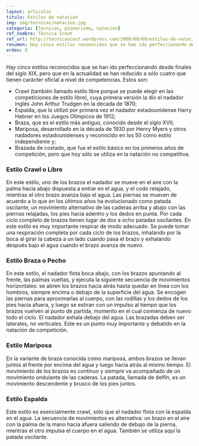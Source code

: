 ```yaml
---
layout: articulos
titulo: Estilos de natación
img: img/tecnicas/natacion.jpg
categoria: [Tecnicas, pionerismo, natacion]
ref_nombre: Técnica Scout
ref_url: http://tecnicascout.wordpress.com/2009/09/09/estilos-de-natacin/
resumen: Hay cinco estilos reconocidos que se han ido perfeccionando desde finales del siglo XIX, pero que en la actualidad se han reducido a sólo cuatro que tienen carácter oficial...
orden: 8
---
```

Hay cinco estilos reconocidos que se han ido perfeccionando desde finales del siglo XIX, pero que en la actualidad se han reducido a sólo cuatro que tienen carácter oficial a nivel de competencias. Estos son:

<div class="col col-12 sm-col-6 md-col-4 lg-col-3 mr1">

<amp-img src="{{site.baseurl}}/img/tecnicas/natacion2.gif" width="500" height="283" alt="Estilo Crawl o libre de natación" layout="responsive" class="rounded"></amp-img>

</div>

- Crawl (también llamado estilo libre porque se puede elegir en las competiciones de estilo libre), cuya primera versión la dio el nadador inglés John Arthur Trudgen en la década de 1870;
- Espalda, que lo utilizó por primera vez el nadador estadounidense Harry Hebner en los Juegos Olímpicos de 1912;
- Braza, que es el estilo más antiguo, conocido desde el siglo XVII;
- Mariposa, desarrollado en la década de 1930 por Henry Myers y otros nadadores estadounidenses y reconocido en los 50 como estilo independiente y;
- Brazada de costado, que fue el estilo básico en los primeros años de competición, pero que hoy sólo se utiliza en la natación no competitiva.

### Estilo Crawl o Libre

En este estilo, uno de los brazos el nadador se mueve en el aire con la palma hacia abajo dispuesta a entrar en el agua, y el codo relajado, mientras el otro brazo avanza bajo el agua. Las piernas se mueven de acuerdo a lo que en los últimos años ha evolucionado como patada oscilante, un movimiento alternativo de las caderas arriba y abajo con las piernas relajadas, los pies hacia adentro y los dedos en punta. Por cada ciclo completo de brazos tienen lugar de dos a ocho patadas oscilantes. En este estilo es muy importante respirar de modo adecuado. Se puede tomar una respiración completa por cada ciclo de los brazos, inhalando por la boca al girar la cabeza a un lado cuando pasa el brazo y exhalando después bajo el agua cuando el brazo avanza de nuevo.

<div class="col col-12 sm-col-6 md-col-4 lg-col-3 img_right ml1">

<amp-img src="{{site.baseurl}}/img/tecnicas/natacion1.gif" width="569" height="336" alt="Estilo Braza o Pecho de natacion" layout="responsive" class="rounded"></amp-img>

</div>

### Estilo Braza o Pecho

En este estilo, el nadador flota boca abajo, con los brazos apuntando al frente, las palmas vueltas, y ejecuta la siguiente secuencia de movimientos horizontales: se abren los brazos hacia atrás hasta quedar en línea con los hombros, siempre encima o debajo de la superficie del agua. Se encogen las piernas para aproximarlas al cuerpo, con las rodillas y los dedos de los pies hacia afuera, y luego se estiran con un impulso al tiempo que los brazos vuelven al punto de partida, momento en el cual comienza de nuevo todo el ciclo. El nadador exhala debajo del agua. Las brazadas deben ser laterales, no verticales. Este es un punto muy importante y debatido en la natación de competición.

<div class="col col-12 sm-col-6 md-col-4 lg-col-3 mr1">

<amp-img src="{{site.baseurl}}/img/tecnicas/natacion4.gif" width="578" height="336" alt="Estilo Mariposa de Natación" layout="responsive" class="rounded"></amp-img>

</div>

### Estilo Mariposa

En la variante de braza conocida como mariposa, ambos brazos se llevan juntos al frente por encima del agua y luego hacia atrás al mismo tiempo. El movimiento de los brazos es continuo y siempre va acompañado de un movimiento ondulante de las caderas. La patada, llamada de delfín, es un movimiento descendente y brusco de los pies juntos.

### Estilo Espalda

Este estilo es esencialmente crawl, sólo que el nadador flota con la espalda en el agua. La secuencia de movimientos es alternativa: un brazo en el aire con la palma de la mano hacia afuera saliendo de debajo de la pierna, mientras el otro impulsa el cuerpo en el agua. También se utiliza aquí la patada oscilante.

<div class="col col-12 sm-col-6 md-col-4 lg-col-3 img_right ml1">

<amp-img src="{{site.baseurl}}/img/tecnicas/natacion3.gif" width="500" height="340" alt="Estilo Espalda de Natación" layout="responsive" class="rounded"></amp-img>

</div>